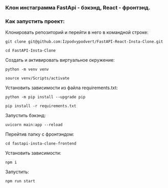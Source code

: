 ### Клон инстаграмма FastApi - бэкэнд, React - фронтэнд.

### Как запустить проект:

Клонировать репозиторий и перейти в него в командной строке:

```
git clone git@github.com:Izpodvypodvert/FastAPI-React-Insta-Clone.git
```

```
cd FastAPI-Insta-Clone
```

Cоздать и активировать виртуальное окружение:

```
python -m venv venv
```

```
source venv/Scripts/activate
```

Установить зависимости из файла requirements.txt:

```
python -m pip install --upgrade pip
```

```
pip install -r requirements.txt
```

Запустить бэкэнд:

```
uvicorn main:app --reload
```

Перейтив папку с фронтэндом:

```
cd fastapi-insta-clone-frontend
```

Установить зависимости:

```
npm i
```

Запустить:

```
npm run start
```
